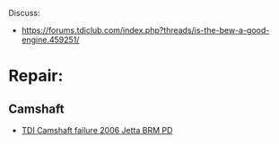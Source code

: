 Discuss:
- https://forums.tdiclub.com/index.php?threads/is-the-bew-a-good-engine.459251/

# Repair:
## Camshaft
- [TDI Camshaft failure 2006 Jetta BRM PD](https://youtu.be/uDWDgbH_n9E)
